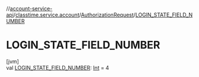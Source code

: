 //[account-service-api](../../../index.md)/[classtime.service.account](../index.md)/[AuthorizationRequest](index.md)/[LOGIN_STATE_FIELD_NUMBER](-l-o-g-i-n_-s-t-a-t-e_-f-i-e-l-d_-n-u-m-b-e-r.md)

# LOGIN_STATE_FIELD_NUMBER

[jvm]\
val [LOGIN_STATE_FIELD_NUMBER](-l-o-g-i-n_-s-t-a-t-e_-f-i-e-l-d_-n-u-m-b-e-r.md): [Int](https://kotlinlang.org/api/latest/jvm/stdlib/kotlin/-int/index.html) = 4
